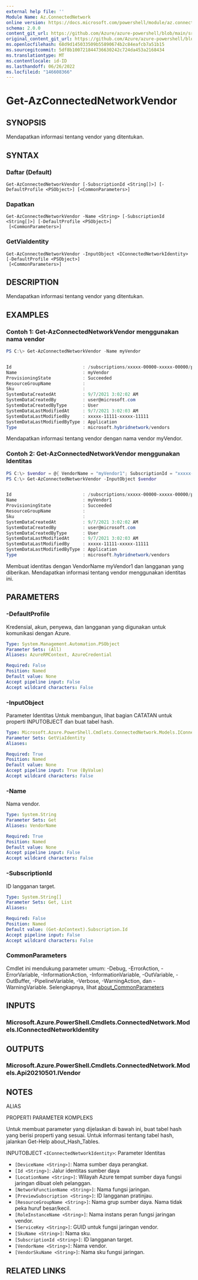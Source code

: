 ```yaml
---
external help file: ''
Module Name: Az.ConnectedNetwork
online version: https://docs.microsoft.com/powershell/module/az.connectednetwork/get-azconnectednetworkvendor
schema: 2.0.0
content_git_url: https://github.com/Azure/azure-powershell/blob/main/src/ConnectedNetwork/help/Get-AzConnectedNetworkVendor.md
original_content_git_url: https://github.com/Azure/azure-powershell/blob/main/src/ConnectedNetwork/help/Get-AzConnectedNetworkVendor.md
ms.openlocfilehash: 68d9d145033509b55890674b2c84eafcb7a51b15
ms.sourcegitcommit: 5df8b100721844736630242c724da453a2168434
ms.translationtype: MT
ms.contentlocale: id-ID
ms.lasthandoff: 06/26/2022
ms.locfileid: "146608366"
---
```

# Get-AzConnectedNetworkVendor

## SYNOPSIS
Mendapatkan informasi tentang vendor yang ditentukan.

## SYNTAX

### Daftar (Default)
```
Get-AzConnectedNetworkVendor [-SubscriptionId <String[]>] [-DefaultProfile <PSObject>] [<CommonParameters>]
```

### Dapatkan
```
Get-AzConnectedNetworkVendor -Name <String> [-SubscriptionId <String[]>] [-DefaultProfile <PSObject>]
 [<CommonParameters>]
```

### GetViaIdentity
```
Get-AzConnectedNetworkVendor -InputObject <IConnectedNetworkIdentity> [-DefaultProfile <PSObject>]
 [<CommonParameters>]
```

## DESCRIPTION
Mendapatkan informasi tentang vendor yang ditentukan.

## EXAMPLES

### Contoh 1: Get-AzConnectedNetworkVendor menggunakan nama vendor
```powershell
PS C:\> Get-AzConnectedNetworkVendor -Name myVendor


Id                           : /subscriptions/xxxxx-00000-xxxxx-00000/providers/Microsoft.HybridNetwork/vendors/myVendor
Name                         : myVendor
ProvisioningState            : Succeeded
ResourceGroupName            :
Sku                          :
SystemDataCreatedAt          : 9/7/2021 3:02:02 AM
SystemDataCreatedBy          : user@microsoft.com
SystemDataCreatedByType      : User
SystemDataLastModifiedAt     : 9/7/2021 3:02:03 AM
SystemDataLastModifiedBy     : xxxxx-11111-xxxxx-11111
SystemDataLastModifiedByType : Application
Type                         : microsoft.hybridnetwork/vendors

```

Mendapatkan informasi tentang vendor dengan nama vendor myVendor.

### Contoh 2: Get-AzConnectedNetworkVendor menggunakan Identitas
```powershell
PS C:\> $vendor = @{ VendorName = "myVendor1"; SubscriptionId = "xxxxx-00000-xxxxx-00000"}
PS C:\> Get-AzConnectedNetworkVendor -InputObject $vendor


Id                           : /subscriptions/xxxxx-00000-xxxxx-00000/providers/Microsoft.HybridNetwork/vendors/myVendor1
Name                         : myVendor1
ProvisioningState            : Succeeded
ResourceGroupName            :
Sku                          :
SystemDataCreatedAt          : 9/7/2021 3:02:02 AM
SystemDataCreatedBy          : user@microsoft.com
SystemDataCreatedByType      : User
SystemDataLastModifiedAt     : 9/7/2021 3:02:03 AM
SystemDataLastModifiedBy     : xxxxx-11111-xxxxx-11111
SystemDataLastModifiedByType : Application
Type                         : microsoft.hybridnetwork/vendors

```

Membuat identitas dengan VendorName myVendor1 dan langganan yang diberikan.
Mendapatkan informasi tentang vendor menggunakan identitas ini.

## PARAMETERS

### -DefaultProfile
Kredensial, akun, penyewa, dan langganan yang digunakan untuk komunikasi dengan Azure.

```yaml
Type: System.Management.Automation.PSObject
Parameter Sets: (All)
Aliases: AzureRMContext, AzureCredential

Required: False
Position: Named
Default value: None
Accept pipeline input: False
Accept wildcard characters: False
```

### -InputObject
Parameter Identitas Untuk membangun, lihat bagian CATATAN untuk properti INPUTOBJECT dan buat tabel hash.

```yaml
Type: Microsoft.Azure.PowerShell.Cmdlets.ConnectedNetwork.Models.IConnectedNetworkIdentity
Parameter Sets: GetViaIdentity
Aliases:

Required: True
Position: Named
Default value: None
Accept pipeline input: True (ByValue)
Accept wildcard characters: False
```

### -Name
Nama vendor.

```yaml
Type: System.String
Parameter Sets: Get
Aliases: VendorName

Required: True
Position: Named
Default value: None
Accept pipeline input: False
Accept wildcard characters: False
```

### -SubscriptionId
ID langganan target.

```yaml
Type: System.String[]
Parameter Sets: Get, List
Aliases:

Required: False
Position: Named
Default value: (Get-AzContext).Subscription.Id
Accept pipeline input: False
Accept wildcard characters: False
```

### CommonParameters
Cmdlet ini mendukung parameter umum: -Debug, -ErrorAction, -ErrorVariable, -InformationAction, -InformationVariable, -OutVariable, -OutBuffer, -PipelineVariable, -Verbose, -WarningAction, dan -WarningVariable. Selengkapnya, lihat [about_CommonParameters](http://go.microsoft.com/fwlink/?LinkID=113216)

## INPUTS

### Microsoft.Azure.PowerShell.Cmdlets.ConnectedNetwork.Models.IConnectedNetworkIdentity

## OUTPUTS

### Microsoft.Azure.PowerShell.Cmdlets.ConnectedNetwork.Models.Api20210501.IVendor

## NOTES

ALIAS

PROPERTI PARAMETER KOMPLEKS

Untuk membuat parameter yang dijelaskan di bawah ini, buat tabel hash yang berisi properti yang sesuai. Untuk informasi tentang tabel hash, jalankan Get-Help about_Hash_Tables.


INPUTOBJECT `<IConnectedNetworkIdentity>`: Parameter Identitas
  - `[DeviceName <String>]`: Nama sumber daya perangkat.
  - `[Id <String>]`: Jalur identitas sumber daya
  - `[LocationName <String>]`: Wilayah Azure tempat sumber daya fungsi jaringan dibuat oleh pelanggan.
  - `[NetworkFunctionName <String>]`: Nama fungsi jaringan.
  - `[PreviewSubscription <String>]`: ID langganan pratinjau.
  - `[ResourceGroupName <String>]`: Nama grup sumber daya. Nama tidak peka huruf besar/kecil.
  - `[RoleInstanceName <String>]`: Nama instans peran fungsi jaringan vendor.
  - `[ServiceKey <String>]`: GUID untuk fungsi jaringan vendor.
  - `[SkuName <String>]`: Nama sku.
  - `[SubscriptionId <String>]`: ID langganan target.
  - `[VendorName <String>]`: Nama vendor.
  - `[VendorSkuName <String>]`: Nama sku fungsi jaringan.

## RELATED LINKS

